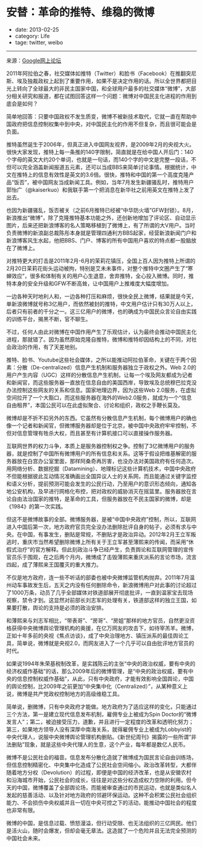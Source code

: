 # 安替：革命的推特、维稳的微博

- date: 2013-02-25
- category: Life
- tage: twitter, weibo

----

来源：[Google网上论坛][1]

2011年阿拉伯之春，社交媒体如推特（Twitter）和脸书（Facebook）在推翻突尼斯、埃及独裁政权上起到了重要作用，如果不是决定作用的话。所以全世界都把目光上转向了全球最大的非民主国家中国，和全球用户最多的社交媒体“微博”，大部分相关研究和报道，都在试图回答这样一个问题：微博对中国民主化进程的作用到底会是如何？

简单地回答：只要中国政权不发生质变，微博不被新技术取代，它就一直在帮助中国政府把信息控制权集中到中央，对中国民主化的作用不但复杂，而且很可能会是负面。

推特虽然诞生于2006年，但真正进入中国网友视界，是2009年2月的央视大火。很快大家发现，推特上每一条推的140字限制，简直就是在给中国人开后门：140个字母的英文大约20个单词，也就是一句话，而140个字的中文是完整一段话，不但可以完全涵盖新闻报道五元素，还可以当成BBS来简单讨论事情。根据统计，中文在推特上的信息有效性是英文的3.6倍。很快，推特和中国的第一个高度克隆产品“饭否”，被中国网友当成新闻工具。例如，当年7月发生新疆骚乱时，推特用户郭怡广（@kaiserkuo）和我联手第一个把消息在新华社之前用英文在推特上发了出去。

也因为新疆骚乱，饭否被关（之前6月推特已经被“中华防火墙”GFW封锁）。8月，新浪推出“微博”，除了克隆推特基本功能之外，还创新地增加了评论区、自动显示图片，后来还把新浪博客的名人策略移植到了微博上，有了所谓的大V用户。当时负责微博的新浪副总裁陈彤本身就是管理四通利方BBS起家，经营新浪新闻门户和新浪博客风生水起，他把BBS、门户、博客的所有中国用户喜欢的特点都一股脑放在了微博上。

对推特更大的打击是2011年2月-6月的茉莉花镇压，全国上百人因为推特上所谓的2月20日茉莉花街头运动被拘，特别是艾未未事件，对整个推特中文圈产生了“寒蝉效应”，很多和体制有关的用户心生退意，舍弃推特，全心投入微博。同时，推特本身的安全升级和GFW不断高耸，让中国用户上推难度大幅度增加。

一边各种天时地利人和，一边各种打压和麻烦，很快全民上微博，结果就是今天，单新浪微博就号称3亿用户，而依然被封的推特，中文用户估计只有30万人以上，后者只有前者的千分之一。这三亿用户的微博，也的确成为中国民众言论自由实践的训练平台，揭黑不断，官不聊生。

不过，任何人由此对微博在中国作用产生了乐观估计，认为最终会推动中国民主化进程，那就错了。因为虽然原始克隆自推特，微博和推特却因结构上的不同，对社会政治的作用，有了天差地别。

推特、脸书、Youtube这些社会媒体，之所以能推动阿拉伯革命，关键在于两个因素：分散（De-centralized）信息产生机制和服务器独立于政权之外。Web 2.0的用户产生内容（UGC）这样的分散信息产生机制，让每一个埃及网友都成为记者和新闻官，而这些服务器一直放在信息自由的美国西岸，导致埃及总统穆巴拉克没办法控制这些网友的关系和信息。国家地理边界，因为这些Web 2.0服务，在虚拟空间拉开了一个大豁口，而这些服务器在海外的Web2.0服务，就成为一个“信息自由租界”，本国公民可以在此虚拟聚合、讨论和组织，政权之手鞭长莫及。

微博却是不折不扣另外的东西。它虽然有分散信息产生机制，每个微博用户的确也像一个记者和新闻官，但微博服务器却是位于北京，被中国中央政府牢牢控制，不但对信息管理有牲杀大权，而且甚至有计算机接口可以直接操作服务器。

互联网世界的权力斗争，本质上是服务器控制权之争。控制了3亿微博用户的服务器，就是控制了中国所有微博用户的所有信息和关系。这等于假设把维基解密的服务器放在白宫办公室里面，那样阿桑奇再厉害，也没办法对美国政府有任何造次。用网络分析、数据挖掘（Datamining）、地理标记这些计算机技术，中国中央政府不但能根据彼此互动情况准确画出全国异议人士的关系网，而且能通过关键字监控和语义分析，提前预测可能会发生的公民行动，乃至用户的意识形态倾向，通知各地公安机构，及早进行网格化布控，把对政权的威胁消灭在摇篮里。服务器放在言论自由法治国家的推特，是革命的工具，但服务器放在不民主国家的微博，却是《1984》的第一次实践。

但这不是微博故事的全部。微博服务器，是被“中国中央政府”控制，所以，互联网进入中国后第一次，地方政府官员完全没办法删除批评自身的帖子，必须有求与中央。在中国，有事发生，删贴是常规，不删贴才是政治异动。2012年2月王立军叛逃时，重庆市当然希望删除微博上所有关于王立军甚至薄熙来的传闻，而采用“休假式治疗”的官方解释。但此刻政治斗争已经产生，负责舆论和互联网管理的宣传官员乐于围观，在之后两个月内，微博成了击毁薄熙来重庆派系的言论市场，流言四起，成了薄熙来王国覆灭的重大推力。

不仅是地方政府，连一些不听话的部委也被中央微博监管机构抛弃。2011年7月温州动车事故发生后，五天之内没有任何删除命令，新浪微博用户对此事的讨论超过了1000万条，动员了几乎全部媒体对铁道部展开彻底批评，一直到温家宝去现场视察，禁令才到。这显然对前部长刘志军的处理有关，铁道部这样的独立王国，如果要打散，舆论的支持是必须的政治安排。

和薄熙来与刘志军相比，“带表哥”、“房哥”、“房姐”那样的地方官员，自然更没资格获得中央微博舆论管理机构的奥援，在亿万网友的攻击下，如待宰羔羊。微博，正如十年多前的央视《焦点访谈》，成了中央治理地方、镇压派系的最佳舆论工具，简单说，微博就是央视2.0，而网友进入了一个几乎可以自由批评地方官员的时代。

如果说1994年朱荣基税制改革，是实践陈云的主张“中央的政治权威，要有中央的经济权威作基础”的话，那么2009年后的微博管理，是“中央的政治权威，要有中央的信息控制权威作基础”，从此，只有中央政府，才能有效影响全国舆论，中国的舆论控制，比2009年之前更加“中央集中化（Centralized）”，从某种意义上说，微博是共产党政权控制地方的高级维稳工具。

简单说，删微博，只有中央政府才能做。地方政府为了适应这样的变化，只能通过三个方法，第一是建立现代信息发布机制，雇佣专业上被成为Spin Doctor的“微博发言人”；第二，被迫接受压力，道歉，并且进行一定程度的改革和透明化努力；第三，如果地方领导人没有深厚中南海关系，就得雇佣专业上被成为Lobbyist的中央代理人，说服中央微博舆论管理机构删贴。《新世纪周刊》揭露的一些所谓“非法删贴”现象，就是这些中央代理人的生意，这个产业，每年都是数亿人民币。

微博不是公民社会的福音。信息发布分散化造就了微博成为国民言论自由训练场，但信息控制精密化、中央集中化造成了公民社会空间缩小。政治改革转型，大都伴随着地方分权（Devolution）的过程，即便是中国的经济改革，也是从安徽农村和沿海城市开始，公民社会的成长，往往是对这些分权造成权力空隙的利用。但今天的中国，微博覆盖了全部舆论场，而能被审查通过的市民运动，也就是类似名人发起的慈善活动、以及针对地方政府的邻避环保运动。这种不会积累公民社会组织能力、不会损伤中央权威并且一切在中央可控之下的活动，能推动中国社会的程度也非常有限。

微博的中国，是信息过载、愤怒漫溢，但行动受限、也无法组织的三亿网民。他们是活火山，随时会爆发，但却会毫无章法。这造就了一个危险并且无法完全预测的中国社会未来。

 [1]: https://groups.google.com/forum/?fromgroups=#!topic/paste/XiVkV4msJG8